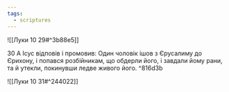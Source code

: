 ```yaml
---
tags:
  - scriptures
---
```


![[Луки 10 29#^3b88e5]]

30 А Ісус відповів і промовив: Один чоловік ішов з Єрусалиму до Єрихону, і попався розбійникам, що обдерли його, і завдали йому рани, та й утекли, покинувши ледве живого його. ^816d3b

![[Луки 10 31#^244022]]